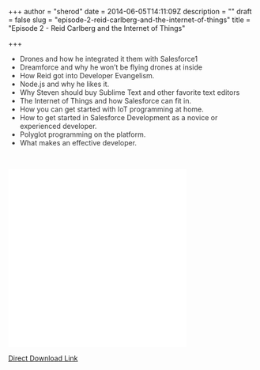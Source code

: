 +++
author = "sherod"
date = 2014-06-05T14:11:09Z
description = ""
draft = false
slug = "episode-2-reid-carlberg-and-the-internet-of-things"
title = "Episode 2 - Reid Carlberg and the Internet of Things"

+++


<ul style="color: #333333;">
<li>Drones and how he integrated it them with Salesforce1</li>
<li>Dreamforce and why he won&#8217;t be flying drones at inside</li>
<li>How Reid got into Developer Evangelism.</li>
<li>Node.js and why he likes it.</li>
<li>Why Steven should buy Sublime Text and other favorite text editors</li>
<li>The Internet of Things and how Salesforce can fit in.</li>
<li>How you can get started with IoT programming at home.</li>
<li>How to get started in Salesforce Development as a novice or experienced developer.</li>
<li>Polyglot programming on the platform.</li>
<li>What makes an effective developer.</li>
</ul>
<p>&nbsp;</p>
<p><iframe style="border: none;" src="//html5-player.libsyn.com/embed/episode/id/2838703/height/360/width/360/theme/legacy/direction/no/autoplay/no/autonext/no/thumbnail/yes/preload/no/no_addthis/no/" width="360" height="360" scrolling="no" allowfullscreen="allowfullscreen"></iframe></p>
<p><a title="Direct Download Link" href="http://traffic.libsyn.com/codecoverge/Episode_2_-_Reid_Carlberg_-_27_March_2014_-_complete_mix.mp3">Direct Download Link</a></p>




